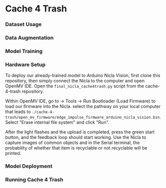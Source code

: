 # Cache 4 Trash

### Dataset Usage

### Data Augmentation

### Model Training

### Hardware Setup

To deploy our already-trained model to Arduino Nicla Vision, first clone this repository, then simply connect the Nicla to the computer and open OpenMV IDE. Open the `final_nicla_cache4trash.py` script from the cache-4-trash repository. 

Within OpenMV IDE, go to -> Tools -> Run Bootloader (Load Firmware) to load our firmware into the Nicla. select the pathway on your local computer that leads to 
`./cache-4-trash/open_mv_firmware/edge_impulse_firmware_arduino_nicla_vision.bin`. Select "Erase internal file system" and click "Run". 

After the light flashes and the upload is completed, press the green start button, and the feedback loop should start working. Use the Nicla to capture images of common objects and in the Serial terminal, the probability of whether that item is recyclable or not recyclable will be printed.

### Model Deployment

### Running Cache 4 Trash
